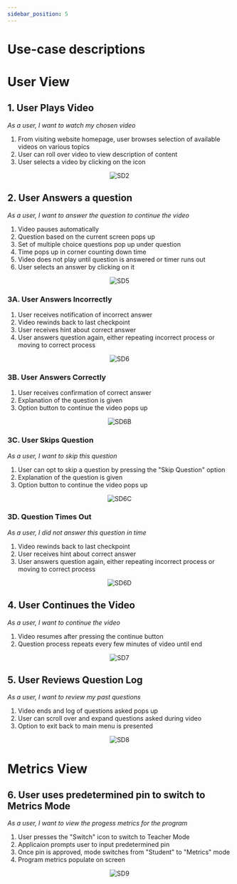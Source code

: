 ```yaml
---
sidebar_position: 5
---
```

# Use-case descriptions

# User View

## 1. User Plays Video
*As a user, I want to watch my chosen video*
1. From visiting website homepage, user browses selection of available videos on various topics
2. User can roll over video to view description of content
3. User selects a video by clicking on the icon

<div align="center">

![SD2](/img/SD2.png)

</div>

## 2. User Answers a question
*As a user, I want to answer the question to continue the video*
1. Video pauses automatically
2. Question based on the current screen pops up
3. Set of multiple choice questions pop up under question
4. Time pops up in corner counting down time
5. Video does not play until question is answered or timer runs out
6. User selects an answer by clicking on it

<div align="center">

![SD5](/img/SD5.png)

</div>

### 3A. User Answers Incorrectly
1. User receives notification of incorrect answer
2. Video rewinds back to last checkpoint
2. User receives hint about correct answer
3. User answers question again, either repeating incorrect process or moving to correct process

<div align="center">

![SD6](/img/SD6.png)

</div>

### 3B. User Answers Correctly
1. User receives confirmation of correct answer
2. Explanation of the question is given
3. Option button to continue the video pops up

<div align="center">

![SD6B](/img/SD6B.png)

</div>

### 3C. User Skips Question
*As a user, I want to skip this question*
1. User can opt to skip a question by pressing the "Skip Question" option
2. Explanation of the question is given
3. Option button to continue the video pops up

<div align="center">

![SD6C](/img/SD6C.png)

</div>

### 3D. Question Times Out
*As a user, I did not answer this question in time*
1. Video rewinds back to last checkpoint
2. User receives hint about correct answer
3. User answers question again, either repeating incorrect process or moving to correct process

<div align="center">

![SD6D](/img/SD6D.png)

</div>

## 4. User Continues the Video
*As a user, I want to continue the video*
1. Video resumes after pressing the continue button
2. Question process repeats every few minutes of video until end

<div align="center">

![SD7](/img/SD7.png)

</div>

## 5. User Reviews Question Log
*As a user, I want to review my past questions*
1. Video ends and log of questions asked pops up 
2. User can scroll over and expand questions asked during video
3. Option to exit back to main menu is presented

<div align="center">

![SD8](/img/SD8.png)

</div>

# Metrics View
## 6. User uses predetermined pin to switch to Metrics Mode
*As a user, I want to view the progess metrics for the program*
1. User presses the "Switch" icon to switch to Teacher Mode
2. Applicaion prompts user to input predetermined pin
3. Once pin is approved, mode switches from "Student" to "Metrics" mode
4. Program metrics populate on screen

<div align="center">

![SD9](/img/SD9.png)

</div>
